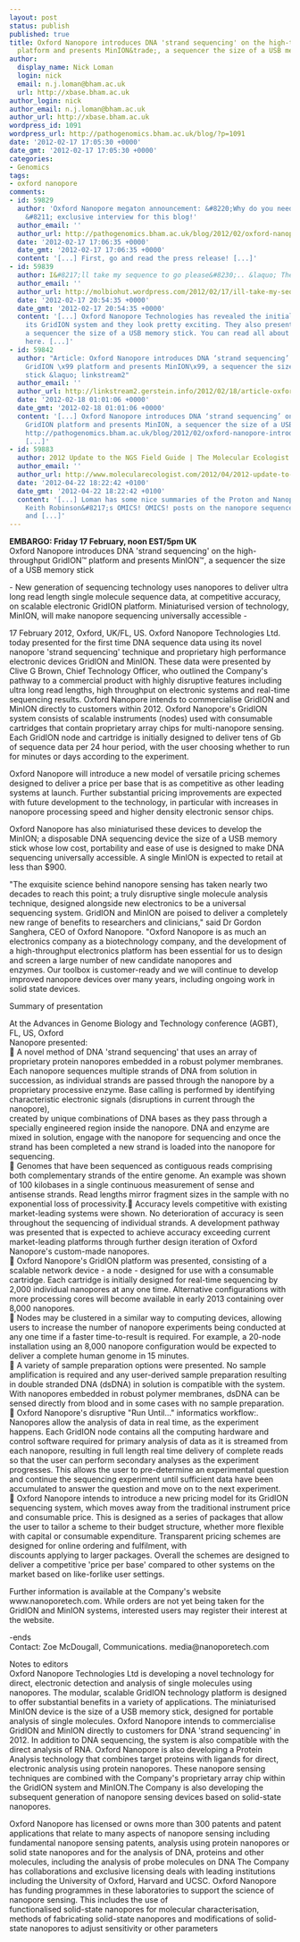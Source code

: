 ```yaml
---
layout: post
status: publish
published: true
title: Oxford Nanopore introduces DNA 'strand sequencing' on the high-throughput GridION&trade;
  platform and presents MinION&trade;, a sequencer the size of a USB memory stick
author:
  display_name: Nick Loman
  login: nick
  email: n.j.loman@bham.ac.uk
  url: http://xbase.bham.ac.uk
author_login: nick
author_email: n.j.loman@bham.ac.uk
author_url: http://xbase.bham.ac.uk
wordpress_id: 1091
wordpress_url: http://pathogenomics.bham.ac.uk/blog/?p=1091
date: '2012-02-17 17:05:30 +0000'
date_gmt: '2012-02-17 17:05:30 +0000'
categories:
- Genomics
tags:
- oxford nanopore
comments:
- id: 59829
  author: 'Oxford Nanopore megaton announcement: &#8220;Why do you need a machine?&#8221;
    &#8211; exclusive interview for this blog!'
  author_email: ''
  author_url: http://pathogenomics.bham.ac.uk/blog/2012/02/oxford-nanopore-megaton-announcement-why-do-you-need-a-machine-exclusive-interview-for-this-blog/
  date: '2012-02-17 17:06:35 +0000'
  date_gmt: '2012-02-17 17:06:35 +0000'
  content: '[...] First, go and read the press release! [...]'
- id: 59839
  author: I&#8217;ll take my sequence to go please&#8230;.. &laquo; The MolBio Hut
  author_email: ''
  author_url: http://molbiohut.wordpress.com/2012/02/17/ill-take-my-sequence-to-go-please/
  date: '2012-02-17 20:54:35 +0000'
  date_gmt: '2012-02-17 20:54:35 +0000'
  content: '[...] Oxford Nanopore Technologies has revealed the initial results from
    its GridION system and they look pretty exciting. They also presented MinION™,
    a sequencer the size of a USB memory stick. You can read all about it here and
    here. [...]'
- id: 59842
  author: "Article: Oxford Nanopore introduces DNA ‘strand sequencing’ on the high-throughput
    GridION \x99 platform and presents MinION\x99, a sequencer the size of a USB memory
    stick &laquo; linkstream2"
  author_email: ''
  author_url: http://linkstream2.gerstein.info/2012/02/18/article-oxford-nanopore-introduces-dna-strand-sequencing-on-the-high-throughput-gridion-%c2%99-platform-and-presents-minion%c2%99-a-sequencer-the-size-of-a-
  date: '2012-02-18 01:01:06 +0000'
  date_gmt: '2012-02-18 01:01:06 +0000'
  content: '[...] Oxford Nanopore introduces DNA ‘strand sequencing’ on the high-throughput
    GridION platform and presents MinION, a sequencer the size of a USB memory stick
    http://pathogenomics.bham.ac.uk/blog/2012/02/oxford-nanopore-introduces-dna-strand-sequencing-on-the...
    [...]'
- id: 59883
  author: 2012 Update to the NGS Field Guide | The Molecular Ecologist
  author_email: ''
  author_url: http://www.molecularecologist.com/2012/04/2012-update-to-the-ngs-field-guide/
  date: '2012-04-22 18:22:42 +0100'
  date_gmt: '2012-04-22 18:22:42 +0100'
  content: '[...] Loman has some nice summaries of the Proton and Nanopore sequencers.
    Keith Robinson&#8217;s OMICS! OMICS! posts on the nanopore sequencers, Ion Torrent,
    and [...]'
---
```

<p><strong>EMBARGO:  Friday 17 February, noon EST/5pm UK</strong><br />
Oxford Nanopore introduces DNA 'strand sequencing' on the high-throughput GridION&trade; platform and presents MinION&trade;, a sequencer the size of a USB memory stick</p>
<p>- New generation of sequencing technology uses nanopores to deliver ultra long read length single molecule sequence data, at competitive accuracy, on scalable electronic GridION platform.  Miniaturised version of technology, MinION, will make nanopore sequencing universally accessible -</p>
<p>17 February 2012, Oxford, UK/FL, US.  Oxford Nanopore Technologies Ltd. today presented for the first time DNA sequence data using its novel nanopore 'strand sequencing' technique and proprietary high performance electronic devices GridION and MinION.  These data were presented by Clive G Brown, Chief Technology Officer, who outlined the Company's pathway to a commercial product with highly disruptive features including ultra long read  lengths, high throughput on electronic systems and real-time sequencing results.  Oxford Nanopore intends to commercialise GridION and MinION directly to customers within 2012. Oxford Nanopore's GridION system consists of scalable instruments (nodes) used with consumable cartridges that contain proprietary array chips for multi-nanopore sensing. Each GridION node and cartridge is initially designed to deliver tens of Gb of sequence data per 24 hour period, with the user choosing whether to run for minutes or days according to the experiment.  </p>
<p>Oxford Nanopore will introduce a new model of versatile pricing schemes designed to deliver a price per base that is as competitive as other leading systems at launch.  Further substantial pricing improvements are expected with future development to the technology, in particular with increases in nanopore processing speed and higher density electronic sensor chips.</p>
<p>Oxford Nanopore has also miniaturised these devices to develop the MinION; a disposable DNA sequencing device the size of a USB memory stick whose low cost, portability and ease of use is designed to make DNA sequencing universally accessible. A single MinION is expected to retail at less than $900.</p>
<p>"The exquisite science behind nanopore sensing has taken nearly two decades to reach this point; a truly disruptive single molecule analysis technique, designed alongside new electronics to be a universal sequencing system.  GridION and MinION are poised to deliver a completely new range of benefits to researchers and clinicians," said Dr Gordon Sanghera, CEO of Oxford Nanopore.  "Oxford Nanopore is as much an electronics company as a biotechnology company, and the development of a high-throughput electronics platform has been essential for us to design and screen a large number of new candidate nanopores and<br />
enzymes.  Our toolbox is customer-ready and we will continue to develop improved nanopore devices over many years, including ongoing work in solid state devices.</p>
<p>Summary of presentation</p>
<p>At the Advances in Genome Biology and Technology conference (AGBT), FL, US, Oxford<br />
Nanopore presented:<br />
 A novel method of DNA 'strand sequencing' that uses an array of proprietary protein nanopores embedded in a robust polymer membranes. Each nanopore sequences multiple strands of DNA from solution in succession, as individual strands are passed through the nanopore by a proprietary processive enzyme.  Base calling is performed by identifying characteristic electronic signals (disruptions in current through the nanopore),<br />
created by unique combinations of DNA bases as they pass through a specially engineered region inside the nanopore.  DNA and enzyme are mixed in solution, engage with the nanopore for sequencing and once the strand has been completed a new strand is loaded into the nanopore for sequencing.<br />
 Genomes that have been sequenced as contiguous reads comprising both complementary strands of the entire genome.  An example was shown of  100 kilobases in a single continuous measurement of sense and antisense strands. Read lengths mirror fragment sizes in the sample with no exponential loss of processivity. Accuracy levels competitive with existing market-leading systems were shown.  No deterioration of accuracy is seen throughout the sequencing of individual strands.  A development pathway was presented that is expected to achieve accuracy exceeding current market-leading platforms through further design iteration of Oxford Nanopore's custom-made nanopores.<br />
 Oxford Nanopore's GridION platform was presented, consisting of a scalable network device - a node - designed for use with a consumable cartridge.  Each cartridge is initially designed for real-time sequencing by 2,000 individual nanopores at any one time.  Alternative configurations with more processing cores will become available in early 2013 containing over 8,000 nanopores.<br />
 Nodes may be clustered in a similar way to computing devices, allowing users to increase the number of nanopore experiments being conducted at any one time if a faster time-to-result is required.  For example, a 20-node installation using an 8,000  nanopore configuration would be expected to deliver a complete human genome in 15 minutes.<br />
 A variety of sample preparation options were presented. No sample amplification is required and any user-derived sample preparation resulting in double stranded DNA (dsDNA) in solution is compatible with the system. With nanopores embedded in robust polymer membranes, dsDNA can be sensed directly from blood and in some cases with no sample preparation.<br />
 Oxford Nanopore's disruptive "Run Until..." informatics workflow:.  Nanopores allow the analysis of data in real time, as the experiment happens.  Each GridION node contains all the computing hardware and control software required for primary analysis of data as it is streamed from each nanopore, resulting in full length real time delivery of complete reads so that the user can perform secondary analyses as the experiment progresses.  This allows the user to pre-determine an experimental question and continue the sequencing experiment until sufficient data have been accumulated to answer the question and move on to the next experiment.<br />
 Oxford Nanopore intends to introduce a new pricing model for its GridION sequencing system, which moves away from the traditional instrument price and consumable price.  This is designed as a series of packages that allow the user to tailor a scheme to their budget structure, whether more flexible with capital or consumable expenditure. Transparent pricing schemes are designed for online ordering and fulfilment, with<br />
discounts applying to larger packages.  Overall the schemes are designed to deliver a competitive 'price per base' compared to other systems on the market based on like-forlike user settings.</p>
<p>Further information is available at the Company's website www.nanoporetech.com.  While orders are not yet being taken for the GridION and MinION systems, interested users may register their interest at the website.</p>
<p>-ends<br />
Contact: Zoe McDougall, Communications.  media@nanoporetech.com</p>
<p>Notes to editors<br />
Oxford Nanopore Technologies Ltd is developing a novel technology for direct, electronic detection and analysis of single molecules using nanopores. The modular, scalable GridION technology platform is designed to offer substantial benefits in a variety of applications. The miniaturised MinION device is the size of a USB memory stick, designed for portable analysis of single molecules.  Oxford Nanopore intends to commercialise GridION and MinION directly to customers for DNA 'strand sequencing' in 2012. In addition to DNA sequencing, the system is also compatible with the direct analysis of RNA. Oxford Nanopore is also developing a Protein Analysis technology that combines target proteins with ligands for direct, electronic analysis using protein nanopores. These nanopore sensing techniques are combined with the Company's proprietary array chip within the GridION system and MinION.The Company is also developing the subsequent generation of nanopore sensing devices based on solid-state nanopores.</p>
<p>Oxford Nanopore has licensed or owns more than 300 patents and patent applications that relate to many aspects of nanopore sensing including fundamental nanopore sensing patents, analysis using protein nanopores or solid state nanopores and for the analysis of DNA, proteins and other molecules, including the analysis of probe molecules on DNA The Company has collaborations and exclusive licensing deals with leading institutions including the University of Oxford, Harvard and UCSC. Oxford Nanopore has funding programmes in these laboratories to support the science of nanopore sensing. This includes the use of<br />
functionalised solid-state nanopores for molecular characterisation, methods of fabricating solid-state nanopores and modifications of solid-state nanopores to adjust sensitivity or other parameters</p>
